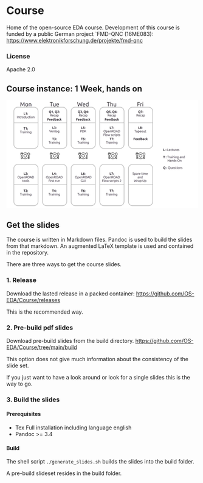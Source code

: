 # Course
Home of the open-source EDA course.
Development of this course is funded by a public German
project `FMD-QNC (16ME083): https://www.elektronikforschung.de/projekte/fmd-qnc  
### License
Apache 2.0

## Course instance: 1 Week, hands on
![1 week](pics/course_week.png)

## Get the slides

The course is written in Markdown files. 
Pandoc is used to build the slides from that markdown.
An augmented LaTeX template is used and contained in the repository.


There are three ways to get the course slides.

### 1. Release

Download the lasted release in a packed container:
https://github.com/OS-EDA/Course/releases

This is the recommended way.

### 2. Pre-build pdf slides

Download pre-build slides from the build directory. 
https://github.com/OS-EDA/Course/tree/main/build

This option does not give much information about the consistency of the slide set.

If you just want to have a look around or look for a single slides this is the way to go.

### 3. Build the slides

#### Prerequisites
* Tex Full installation including language english
* Pandoc >= 3.4

#### Build

The shell script ```./generate_slides.sh``` builds the slides into the build folder.

A pre-build slideset resides in the build folder.

